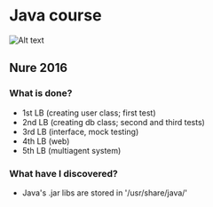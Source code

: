# Java course
![Alt text](https://i.redd.it/u1ys3l119xwx.jpg "This picture is a precise illustration of how my every program on Java works")
## Nure 2016

### What is done? 

* 1st LB (creating user class; first test)
* 2nd LB (creating db class; second and third tests)
* 3rd LB (interface, mock testing)
* 4th LB (web)
* 5th LB (multiagent system)

### What have I discovered? 

* Java's .jar libs are stored in '/usr/share/java/'
